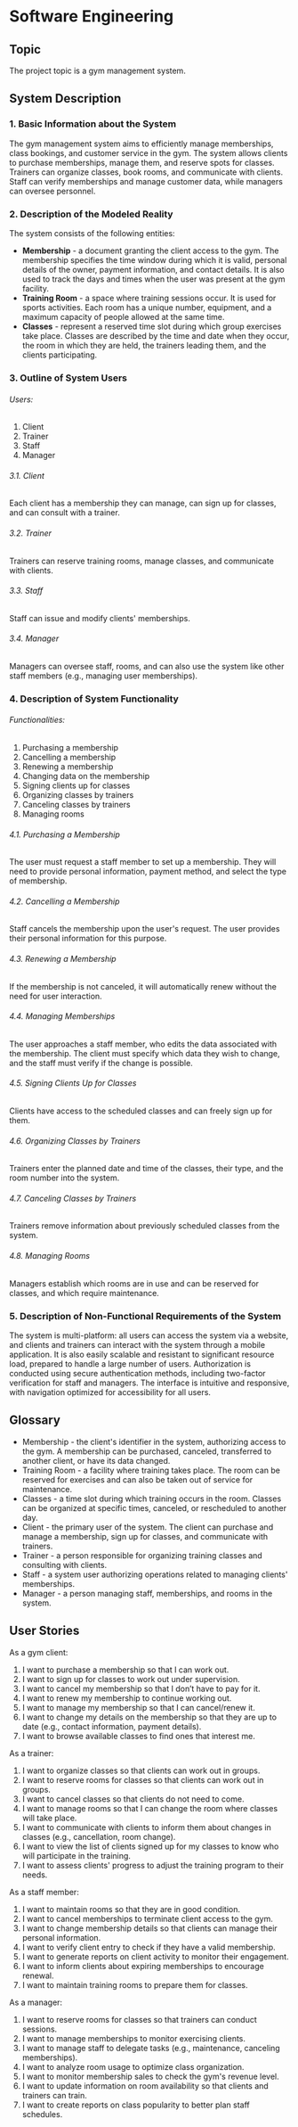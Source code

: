 # Software Engineering

## Topic

The project topic is a gym management system.

## System Description

### 1. Basic Information about the System

The gym management system aims to efficiently manage memberships, class bookings, and customer service in the gym. The system allows clients to purchase memberships, manage them, and reserve spots for classes. Trainers can organize classes, book rooms, and communicate with clients. Staff can verify memberships and manage customer data, while managers can oversee personnel.

### 2. Description of the Modeled Reality

The system consists of the following entities:

- **Membership** - a document granting the client access to the gym. The membership specifies the time window during which it is valid, personal details of the owner, payment information, and contact details. It is also used to track the days and times when the user was present at the gym facility.
- **Training Room** - a space where training sessions occur. It is used for sports activities. Each room has a unique number, equipment, and a maximum capacity of people allowed at the same time.
- **Classes** - represent a reserved time slot during which group exercises take place. Classes are described by the time and date when they occur, the room in which they are held, the trainers leading them, and the clients participating.

### 3. Outline of System Users

###### Users:

1. Client
2. Trainer
3. Staff
4. Manager

###### 3.1. Client

Each client has a membership they can manage, can sign up for classes, and can consult with a trainer.

###### 3.2. Trainer

Trainers can reserve training rooms, manage classes, and communicate with clients.

###### 3.3. Staff

Staff can issue and modify clients' memberships.

###### 3.4. Manager

Managers can oversee staff, rooms, and can also use the system like other staff members (e.g., managing user memberships).

### 4. Description of System Functionality

###### Functionalities:

1. Purchasing a membership
2. Cancelling a membership
3. Renewing a membership
4. Changing data on the membership
5. Signing clients up for classes
6. Organizing classes by trainers
7. Canceling classes by trainers
8. Managing rooms

###### 4.1. Purchasing a Membership

The user must request a staff member to set up a membership. They will need to provide personal information, payment method, and select the type of membership.

###### 4.2. Cancelling a Membership

Staff cancels the membership upon the user's request. The user provides their personal information for this purpose.

###### 4.3. Renewing a Membership

If the membership is not canceled, it will automatically renew without the need for user interaction.

###### 4.4. Managing Memberships

The user approaches a staff member, who edits the data associated with the membership. The client must specify which data they wish to change, and the staff must verify if the change is possible.

###### 4.5. Signing Clients Up for Classes

Clients have access to the scheduled classes and can freely sign up for them.

###### 4.6. Organizing Classes by Trainers

Trainers enter the planned date and time of the classes, their type, and the room number into the system.

###### 4.7. Canceling Classes by Trainers

Trainers remove information about previously scheduled classes from the system.

###### 4.8. Managing Rooms

Managers establish which rooms are in use and can be reserved for classes, and which require maintenance.

### 5. Description of Non-Functional Requirements of the System

The system is multi-platform: all users can access the system via a website, and clients and trainers can interact with the system through a mobile application. It is also easily scalable and resistant to significant resource load, prepared to handle a large number of users. Authorization is conducted using secure authentication methods, including two-factor verification for staff and managers. The interface is intuitive and responsive, with navigation optimized for accessibility for all users.

## Glossary
- Membership - the client's identifier in the system, authorizing access to the gym. A membership can be purchased, canceled, transferred to another client, or have its data changed.
- Training Room - a facility where training takes place. The room can be reserved for exercises and can also be taken out of service for maintenance.
- Classes - a time slot during which training occurs in the room. Classes can be organized at specific times, canceled, or rescheduled to another day.
- Client - the primary user of the system. The client can purchase and manage a membership, sign up for classes, and communicate with trainers.
- Trainer - a person responsible for organizing training classes and consulting with clients.
- Staff - a system user authorizing operations related to managing clients' memberships.
- Manager - a person managing staff, memberships, and rooms in the system.

## User Stories

As a gym client:

1. I want to purchase a membership so that I can work out.
2. I want to sign up for classes to work out under supervision.
3. I want to cancel my membership so that I don’t have to pay for it.
4. I want to renew my membership to continue working out.
5. I want to manage my membership so that I can cancel/renew it.
6. I want to change my details on the membership so that they are up to date (e.g., contact information, payment details).
7. I want to browse available classes to find ones that interest me.

As a trainer:

1. I want to organize classes so that clients can work out in groups.
2. I want to reserve rooms for classes so that clients can work out in groups.
3. I want to cancel classes so that clients do not need to come.
4. I want to manage rooms so that I can change the room where classes will take place.
5. I want to communicate with clients to inform them about changes in classes (e.g., cancellation, room change).
6. I want to view the list of clients signed up for my classes to know who will participate in the training.
7. I want to assess clients' progress to adjust the training program to their needs.

As a staff member:

1. I want to maintain rooms so that they are in good condition.
2. I want to cancel memberships to terminate client access to the gym.
3. I want to change membership details so that clients can manage their personal information.
4. I want to verify client entry to check if they have a valid membership.
5. I want to generate reports on client activity to monitor their engagement.
6. I want to inform clients about expiring memberships to encourage renewal.
7. I want to maintain training rooms to prepare them for classes.

As a manager:

1. I want to reserve rooms for classes so that trainers can conduct sessions.
2. I want to manage memberships to monitor exercising clients.
3. I want to manage staff to delegate tasks (e.g., maintenance, canceling memberships).
4. I want to analyze room usage to optimize class organization.
5. I want to monitor membership sales to check the gym's revenue level.
6. I want to update information on room availability so that clients and trainers can train.
7. I want to create reports on class popularity to better plan staff schedules.
